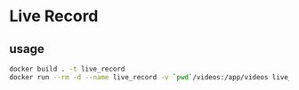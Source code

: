 # Live Record

## usage
```bash
docker build . -t live_record
docker run --rm -d --name live_record -v `pwd`/videos:/app/videos live_record
```